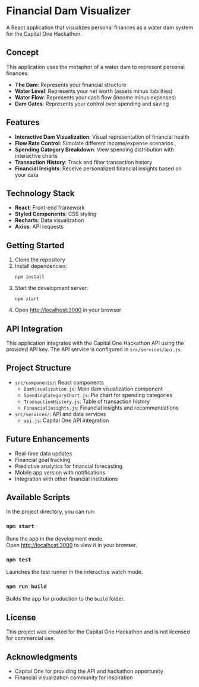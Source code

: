 # Financial Dam Visualizer

A React application that visualizes personal finances as a water dam system for the Capital One Hackathon.

## Concept

This application uses the metaphor of a water dam to represent personal finances:

- **The Dam**: Represents your financial structure
- **Water Level**: Represents your net worth (assets minus liabilities)
- **Water Flow**: Represents your cash flow (income minus expenses)
- **Dam Gates**: Represents your control over spending and saving

## Features

- **Interactive Dam Visualization**: Visual representation of financial health
- **Flow Rate Control**: Simulate different income/expense scenarios
- **Spending Category Breakdown**: View spending distribution with interactive charts
- **Transaction History**: Track and filter transaction history
- **Financial Insights**: Receive personalized financial insights based on your data

## Technology Stack

- **React**: Front-end framework
- **Styled Components**: CSS styling
- **Recharts**: Data visualization
- **Axios**: API requests

## Getting Started

1. Clone the repository
2. Install dependencies:
   ```
   npm install
   ```
3. Start the development server:
   ```
   npm start
   ```
4. Open [http://localhost:3000](http://localhost:3000) in your browser

## API Integration

This application integrates with the Capital One Hackathon API using the provided API key. The API service is configured in `src/services/api.js`.

## Project Structure

- `src/components/`: React components
  - `DamVisualization.js`: Main dam visualization component
  - `SpendingCategoryChart.js`: Pie chart for spending categories
  - `TransactionHistory.js`: Table of transaction history
  - `FinancialInsights.js`: Financial insights and recommendations
- `src/services/`: API and data services
  - `api.js`: Capital One API integration

## Future Enhancements

- Real-time data updates
- Financial goal tracking
- Predictive analytics for financial forecasting
- Mobile app version with notifications
- Integration with other financial institutions

## Available Scripts

In the project directory, you can run:

### `npm start`

Runs the app in the development mode.\
Open [http://localhost:3000](http://localhost:3000) to view it in your browser.

### `npm test`

Launches the test runner in the interactive watch mode.

### `npm run build`

Builds the app for production to the `build` folder.

## License

This project was created for the Capital One Hackathon and is not licensed for commercial use.

## Acknowledgments

- Capital One for providing the API and hackathon opportunity
- Financial visualization community for inspiration